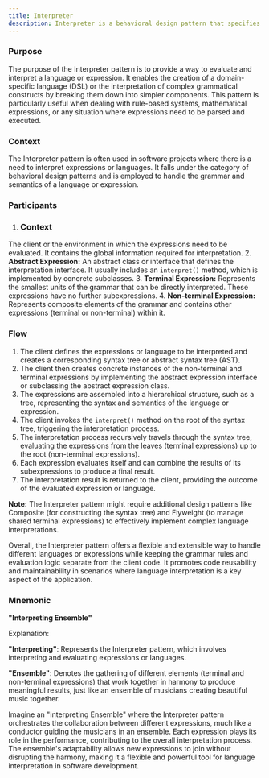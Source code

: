 ```yaml
---
title: Interpreter
description: Interpreter is a behavioral design pattern that specifies how to evaluate sentences in a language. The basic idea is to have a class for each symbol (terminal or nonterminal) in a specialized computer language.
---
```


### Purpose


The purpose of the Interpreter pattern is to provide a way to evaluate and interpret a language or expression. It enables the creation of a domain-specific language (DSL) or the interpretation of complex grammatical constructs by breaking them down into simpler components. This pattern is particularly useful when dealing with rule-based systems, mathematical expressions, or any situation where expressions need to be parsed and executed.

### Context


The Interpreter pattern is often used in software projects where there is a need to interpret expressions or languages. It falls under the category of behavioral design patterns and is employed to handle the grammar and semantics of a language or expression.

### Participants

1. ### Context

 The client or the environment in which the expressions need to be evaluated. It contains the global information required for interpretation.
2. **Abstract Expression:** An abstract class or interface that defines the interpretation interface. It usually includes an `interpret()` method, which is implemented by concrete subclasses.
3. **Terminal Expression:** Represents the smallest units of the grammar that can be directly interpreted. These expressions have no further subexpressions.
4. **Non-terminal Expression:** Represents composite elements of the grammar and contains other expressions (terminal or non-terminal) within it.

### Flow
1. The client defines the expressions or language to be interpreted and creates a corresponding syntax tree or abstract syntax tree (AST).
2. The client then creates concrete instances of the non-terminal and terminal expressions by implementing the abstract expression interface or subclassing the abstract expression class.
3. The expressions are assembled into a hierarchical structure, such as a tree, representing the syntax and semantics of the language or expression.
4. The client invokes the `interpret()` method on the root of the syntax tree, triggering the interpretation process.
5. The interpretation process recursively travels through the syntax tree, evaluating the expressions from the leaves (terminal expressions) up to the root (non-terminal expressions).
6. Each expression evaluates itself and can combine the results of its subexpressions to produce a final result.
7. The interpretation result is returned to the client, providing the outcome of the evaluated expression or language.

**Note:** The Interpreter pattern might require additional design patterns like Composite (for constructing the syntax tree) and Flyweight (to manage shared terminal expressions) to effectively implement complex language interpretations.

Overall, the Interpreter pattern offers a flexible and extensible way to handle different languages or expressions while keeping the grammar rules and evaluation logic separate from the client code. It promotes code reusability and maintainability in scenarios where language interpretation is a key aspect of the application.

### Mnemonic

**"Interpreting Ensemble"**

Explanation:

**"Interpreting"**: Represents the Interpreter pattern, which involves interpreting and evaluating expressions or languages.

**"Ensemble"**: Denotes the gathering of different elements (terminal and non-terminal expressions) that work together in harmony to produce meaningful results, just like an ensemble of musicians creating beautiful music together.

Imagine an "Interpreting Ensemble" where the Interpreter pattern orchestrates the collaboration between different expressions, much like a conductor guiding the musicians in an ensemble. Each expression plays its role in the performance, contributing to the overall interpretation process. The ensemble's adaptability allows new expressions to join without disrupting the harmony, making it a flexible and powerful tool for language interpretation in software development.

